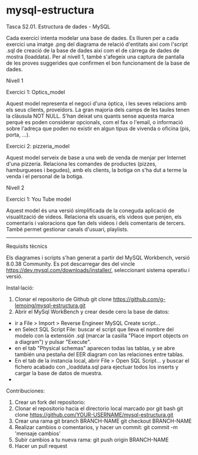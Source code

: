 # mysql-estructura
Tasca S2.01. Estructura de dades - MySQL

Cada exercici intenta modelar una base de dades. Es lliuren per a cada exercici una imatge .png del diagrama de relació d'entitats així com l'script .sql de creació de la base de dades així com el de càrrega de dades de mostra (loaddata).
Per al nivell 1, també s'afegeix una captura de pantalla de les proves suggerides que confirmen el bon funcionament de la base de dades.

Nivell 1

Exercici 1: Optics_model

Aquest model representa el negoci d'una òptica, i les seves relacions amb els seus clients, proveïdors.
La gran majoria dels camps de les taules tenen la clàusula NOT NULL. S'han deixat uns quants sense aquesta marca perquè es poden considerar opcionals, com el fax o l'email, o informació sobre l'adreça que poden no existir en algun tipus de vivenda o oficina (pis, porta, ...).

Exercici 2: pizzeria_model

Aquest model serveix de base a una web de venda de menjar per Internet d'una pizzeria. Relaciona les comandes de productes (pizzes, hamburgueses i begudes), amb els clients, la botiga on s'ha dut a terme la venda i el personal de la botiga.

Nivell 2

Exercici 1: You Tube model

Aquest model és una versió simplificada de la coneguda aplicació de visualització de videos.
Relaciona els usuaris, els videos que penjen, els comentaris i valoracions que fan dels videos i dels comentaris de tercers. També permet gestionar canals d'usuari, playlists.

---------------------------------------------------------------------
Requisits tècnics

Els diagrames i scripts s'han generat a partir del MySQL Workbench, versió 8.0.38 Community. Es pot descarregar des del vincle https://dev.mysql.com/downloads/installer/, seleccionant sistema operatiu i versió.

Instal·lació: 
1. Clonar el repositorio de Github
git clone https://github.com/g-lemoing/mysql-estructura.git
2. Abrir el MySql WorkBench y crear desde cero la base de datos:
- ir a File > Import > Reverse Engineer MySQL Create script...
- en Select SQL Script File: buscar el script que lleva el nombre del modelo con la extensión .sql (marcar la casilla "Place import objects on a diagram") y pulsar "Execute".
- en el tab "Physical schemas" aparecen todas las tablas, y se abre también una pestaña del EER diagram con las relaciones entre tablas. 
- En el tab de la instancia local, abrir File > Open SQL Script... y buscar el fichero acabado con _loaddata.sql para ejectuar todos los inserts y cargar la base de datos de muestra.
- 

Contribuciones:
1. Crear un fork del repositorio: 
2. Clonar el repositorio hacia el directorio local marcado por git bash
 git clone https://github.com/YOUR-USERNAME/mysql-estructura.git
3. Crear una rama
git branch BRANCH-NAME
git checkout BRANCH-NAME
4. Realizar cambios o comentarios, y hacer un commit: git commit -m 'mensaje cambios'
5. Subir cambios a tu nueva rama: git push origin BRANCH-NAME
6. Hacer un pull request
